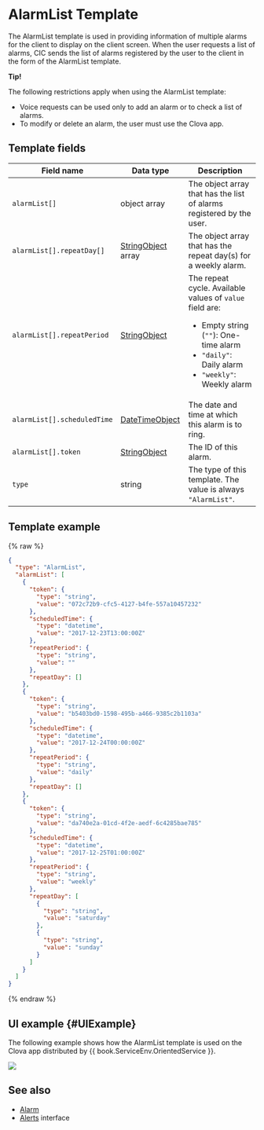# AlarmList Template
The AlarmList template is used in providing information of multiple alarms for the client to display on the client screen. When the user requests a list of alarms, CIC sends the list of alarms registered by the user to the client in the form of the AlarmList template.

<div class="tip">
<p><strong>Tip!</strong></p>
<p>The following restrictions apply when using the AlarmList template:</p>
<ul>
  <li>Voice requests can be used only to add an alarm or to check a list of alarms.</li>
  <li>To modify or delete an alarm, the user must use the Clova app.</li>
</ul>
</div>

## Template fields

| Field name       | Data type    | Description                     |
|---------------|---------|-----------------------------|
| `alarmList[]`               | object array  | The object array that has the list of alarms registered by the user.                                                                                           |
| `alarmList[].repeatDay[]`   | [StringObject](/Develop/References/ContentTemplates/Shared_Objects.md#StringObject) array | The object array that has the repeat day(s) for a weekly alarm.  |
| `alarmList[].repeatPeriod`  | [StringObject](/Develop/References/ContentTemplates/Shared_Objects.md#StringObject)     | The repeat cycle. Available values of `value` field are: <ul><li>Empty string (<code>""</code>): One-time alarm</li><li><code>"daily"</code>: Daily alarm</li><li><code>"weekly"</code>: Weekly alarm</li></ul> |
| `alarmList[].scheduledTime` | [DateTimeObject](/Develop/References/ContentTemplates/Shared_Objects.md#DateTimeObject) | The date and time at which this alarm is to ring.                       |
| `alarmList[].token`         | [StringObject](/Develop/References/ContentTemplates/Shared_Objects.md#StringObject)     | The ID of this alarm.                               |
| `type`                      | string                                                                              | The type of this template. The value is always `"AlarmList"`.             |

## Template example

{% raw %}

```json
{
  "type": "AlarmList",
  "alarmList": [
    {
      "token": {
        "type": "string",
        "value": "072c72b9-cfc5-4127-b4fe-557a10457232"
      },
      "scheduledTime": {
        "type": "datetime",
        "value": "2017-12-23T13:00:00Z"
      },
      "repeatPeriod": {
        "type": "string",
        "value": ""
      },
      "repeatDay": []
    },
    {
      "token": {
        "type": "string",
        "value": "b5403bd0-1598-495b-a466-9385c2b1103a"
      },
      "scheduledTime": {
        "type": "datetime",
        "value": "2017-12-24T00:00:00Z"
      },
      "repeatPeriod": {
        "type": "string",
        "value": "daily"
      },
      "repeatDay": []
    },
    {
      "token": {
        "type": "string",
        "value": "da740e2a-01cd-4f2e-aedf-6c4285bae785"
      },
      "scheduledTime": {
        "type": "datetime",
        "value": "2017-12-25T01:00:00Z"
      },
      "repeatPeriod": {
        "type": "string",
        "value": "weekly"
      },
      "repeatDay": [
        {
          "type": "string",
          "value": "saturday"
        },
        {
          "type": "string",
          "value": "sunday"
        }
      ]
    }
  ]
}
```

{% endraw %}

## UI example {#UIExample}

The following example shows how the AlarmList template is used on the Clova app distributed by {{ book.ServiceEnv.OrientedService }}.

![](/Develop/Assets/Images/Content_Template-AlarmList.png)

## See also
* [Alarm](/Develop/References/ContentTemplates/Alarm.md)
* [Alerts](/Develop/References/MessageInterfaces/Alerts.md) interface
